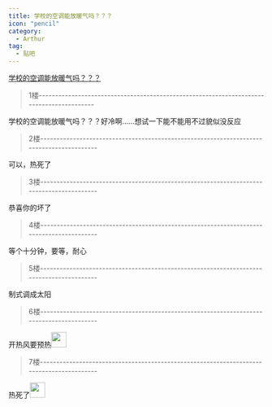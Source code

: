 ```yaml
---
title: 学校的空调能放暖气吗？？？
icon: "pencil"
category:
  - Arthur
tag:
  - 贴吧
---
```


[学校的空调能放暖气吗？？？](https://tieba.baidu.com/p/3470430889?pid=61718424702&cid=0#61718424702)


>1楼-----------------------------------------------------------------------------------------

学校的空调能放暖气吗？？？好冷啊……想试一下能不能用不过貌似没反应

>2楼-----------------------------------------------------------------------------------------

可以，热死了

>3楼-----------------------------------------------------------------------------------------

恭喜你的坏了

>4楼-----------------------------------------------------------------------------------------

等个十分钟，要等，耐心

>5楼-----------------------------------------------------------------------------------------

制式调成太阳

>6楼-----------------------------------------------------------------------------------------

开热风要预热<img class="BDE_Smiley" width="30" height="30" changedsize="false" src="https://gsp0.baidu.com/5aAHeD3nKhI2p27j8IqW0jdnxx1xbK/tb/editor/images/client/image_emoticon25.png" >

>7楼-----------------------------------------------------------------------------------------

热死了<img class="BDE_Smiley" width="30" height="30" changedsize="false" src="https://gsp0.baidu.com/5aAHeD3nKhI2p27j8IqW0jdnxx1xbK/tb/editor/images/client/image_emoticon25.png" >
